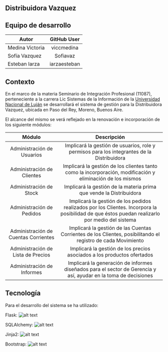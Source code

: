 ## Distribuidora Vazquez

## Equipo de desarrollo

| Autor        		| GitHub User    |
| ----------------- |:-------------: | 
| Medina Victoria  	| viccmedina 	 |
| Sofía Vazquez 	| Sofiavaz 		 |
| Esteban Iarza 	| iarzaesteban   |

## Contexto

En el marco de la materia Seminario de Integración Profesional (11087), perteneciente a la carrera Lic Sistemas de la Información
de la [Universidad Nacional de Luján](https://http://www.unlu.edu.ar/) se desarrollará el sistema de gestión para la Distribuidora Vazquez,
ubicada en Paso del Rey, Moreno, Buenos Aire.

El alcance del mismo se verá reflejado en la renovación e incorporación de los siguiente módulos:

| Módulo        						| Descripción    																							 |
|:-------------------------------------:|:---------------------------------------------------------------------------------------------------------: |
| Administración de Usuarios  			| Implicará la gestión de usuarios, role y permisos para los integrantes de la Distribuidora  	 			 |
| Administración de Clientes			| Implicará la gestión de los clientes tanto como la incorporación, modificación y eliminación de los mismos |
| Administración de Stock 				| Implicará la gestión de la materia prima que vende la Distribuidora										 |
| Administración de Pedidos				| Implicará la gestión de los pedidos realizados por los Clientes. Incorpora la posibilidad de que éstos puedan realizarlo por medio del sistema |
| Administración de Cuentas Corrientes 	| Implicará la gestión de las Cuentas Corrientes de los Clientes, posibilitando el registro de cada Movimiento |
| Administración de Lista de Precios 	| Implicará la gestión de los precios asociados a los productos ofertados 									   |
| Administración de Informes	 		| Implicará la generación de informes diseñados para el sector de Gerencia y así, ayudar en la toma de decisiones |


## Tecnología 

Para el desarrollo del sistema se ha utilizado:

Flask: 
![alt text](https://github.com/viccmedina/unlu_sip/tree/master/extras/flask_logo.jpg "Logo Flask")

SQLAlchemy: 
![alt text](https://github.com/viccmedina/unlu_sip/tree/master/extras/sqlalchemy_logo.png "Logo SQLAlchemy")

Jinja2: 
![alt text](https://github.com/viccmedina/unlu_sip/tree/master/extras/jinja2_logo.png "Logo Flask")

Bootstrap: 
![alt text](https://github.com/viccmedina/unlu_sip/tree/master/extras/bootstrap_logo.jpg "Logo Flask")